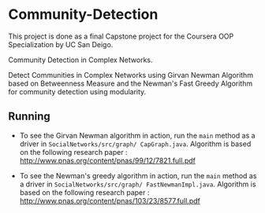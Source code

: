 # Community-Detection
This project is done as a final Capstone project for the Coursera OOP Specialization by UC San Deigo.

Community Detection in Complex Networks.

Detect Communities in Complex Networks using Girvan Newman Algorithm based on Betweenness Measure and the Newman's Fast Greedy Algorithm for community detection using modularity.

## Running
* To see the Girvan Newman algorithm in action, run the `main` method as a driver in `SocialNetworks/src/graph/
CapGraph.java`. Algorithm is based on the following research paper : http://www.pnas.org/content/pnas/99/12/7821.full.pdf

* To see the Newman's greedy algorithm in action, run the `main` method as a driver in `SocialNetworks/src/graph/
FastNewmanImpl.java`. Algorithm is based on the following research paper : http://www.pnas.org/content/pnas/103/23/8577.full.pdf
